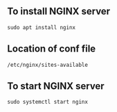 ## To install NGINX server

`sudo apt install nginx`

## Location of conf file

`/etc/nginx/sites-available`

## To start NGINX server

`sudo systemctl start nginx`
